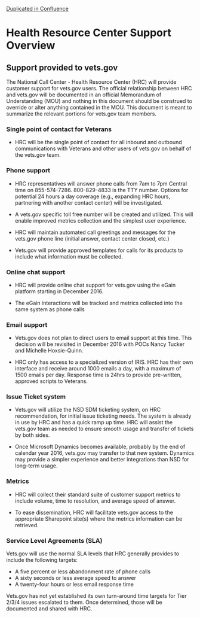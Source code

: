 [Duplicated in Confluence](https://vfs.atlassian.net/wiki/spaces/Contact/pages/1859256450/Health+Resource+Center+Support+Overview)

# Health Resource Center Support Overview

## Support provided to vets.gov

The National Call Center - Health Resource Center (HRC) will provide customer support for vets.gov users. The official relationship between HRC and vets.gov will be documented in an official Memorandum of Understanding (MOU) and nothing in this document should be construed to override or alter anything contained in the MOU. This document is meant to summarize the relevant portions for vets.gov team members.

### Single point of contact for Veterans

 - HRC will be the single point of contact for all inbound and outbound communications with Veterans and other users of vets.gov on behalf of the vets.gov team.

### Phone support

 - HRC representatives will answer phone calls from 7am to 7pm Central time on 855-574-7286. 800-829-4833 is the TTY number. Options for potential 24 hours a day coverage (e.g., expanding HRC hours, partnering with another contact center) will be investigated.

 - A vets.gov specific toll free number will be created and utilized. This will enable improved metrics collection and the simplest user experience.

 - HRC will maintain automated call greetings and messages for the vets.gov phone line (initial answer, contact center closed, etc.)

 - Vets.gov will provide approved templates for calls for its products to include what information must be collected.

### Online chat support

 - HRC will provide online chat support for vets.gov using the eGain platform starting in December 2016.

 - The eGain interactions will be tracked and metrics collected into the same system as phone calls

### Email support

 - Vets.gov does not plan to direct users to email support at this time. This decision will be revisited in December 2016 with POCs Nancy Tucker and Michelle Hoxsie-Quinn.

 - HRC only has access to a specialized version of IRIS. HRC has their own interface and receive around 1000 emails a day, with a maximum of 1500 emails per day. Response time is 24hrs to provide pre-written, approved scripts to Veterans.

### Issue Ticket system

 - Vets.gov will utilize the NSD SDM ticketing system, on HRC recommendation, for initial issue ticketing needs. The system is already in use by HRC and has a quick ramp up time. HRC will assist the vets.gov team as needed to ensure smooth usage and transfer of tickets by both sides.

 - Once Microsoft Dynamics becomes available, probably by the end of calendar year 2016, vets.gov may transfer to that new system. Dynamics may provide a simpler experience and better integrations than NSD for long-term usage.

### Metrics

 - HRC will collect their standard suite of customer support metrics to include volume, time to resolution, and average speed of answer.

 - To ease dissemination, HRC will facilitate vets.gov access to the appropriate Sharepoint site(s) where the metrics information can be retrieved.

### Service Level Agreements (SLA)

Vets.gov will use the normal SLA levels that HRC generally provides to include the following targets:

- A five percent or less abandonment rate of phone calls
- A sixty seconds or less average speed to answer
- A twenty-four hours or less email response time

Vets.gov has not yet established its own turn-around time targets for Tier 2/3/4 issues escalated to them. Once determined, those will be documented and shared with HRC.
